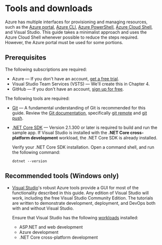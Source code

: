 # Tools and downloads

Azure has multiple interfaces for provisioning and managing resources, such as the [Azure portal](https://portal.azure.com), [Azure CLI](https://docs.microsoft.com/cli/azure/?view=azure-cli-latest), [Azure PowerShell](https://docs.microsoft.com/en-us/powershell/azure/overview?view=azurermps-6.0.0), [Azure Cloud Shell](https://shell.azure.com/bash), and Visual Studio. This guide takes a minimalist approach and uses the Azure Cloud Shell whenever possible to reduce the steps required. However, the Azure portal must be used for some portions.

## Prerequisites

The following subscriptions are required:

* Azure &mdash; If you don't have an account, [get a free trial](https://azure.microsoft.com/free/).
* Visual Studio Team Services (VSTS) &mdash; We'll create this in Chapter 4.
* GitHub &mdash; If you don't have an account, [sign up for free](https://github.com/join).

The following tools are required:

* [Git](https://git-scm.com/downloads) &mdash; A fundamental understanding of Git is recommended for this guide. Review the [Git documentation](https://git-scm.com/doc), specifically [git remote](https://git-scm.com/docs/git-remote) and [git push](https://git-scm.com/docs/git-push).
* [.NET Core SDK](https://www.microsoft.com/net/download/) &mdash; Version 2.1.300 or later is required to build and run the sample app. If Visual Studio is installed with the **.NET Core cross-platform development** workload, the .NET Core SDK is already installed.

    Verify your .NET Core SDK installation. Open a command shell, and run the following command:

    ```console
    dotnet --version
    ```

## Recommended tools (Windows only)

* [Visual Studio](https://www.visualstudio.com/)'s robust Azure tools provide a GUI for most of the functionality described in this guide. Any edition of Visual Studio will work, including the free Visual Studio Community Edition. The tutorials are written to demonstrate development, deployment, and DevOps both with and without Visual Studio.

    Ensure that Visual Studio has the following [workloads](https://docs.microsoft.com/visualstudio/install/modify-visual-studio) installed:

    * ASP.NET and web development
    * Azure development
    * .NET Core cross-platform development
